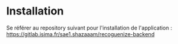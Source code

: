# Installation

Se référer au repository suivant pour l'installation de l'application :
https://gitlab.isima.fr/sae1.shazaaam/recoguenize-backend
